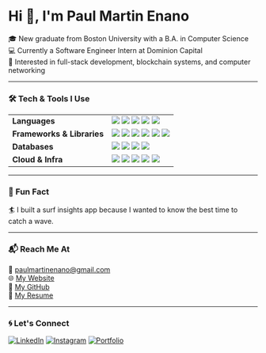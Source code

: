 # Hi 👋, I'm Paul Martin Enano

🎓 New graduate from Boston University with a B.A. in Computer Science  
💻 Currently a Software Engineer Intern at Dominion Capital  
🌊 Interested in full-stack development, blockchain systems, and computer networking  

---

### 🛠️ Tech & Tools I Use

<table>
  <tr>
    <td><b>Languages</b></td>
    <td>
      <img src="https://img.shields.io/badge/Python-3776AB?style=flat&logo=python&logoColor=white"/>
      <img src="https://img.shields.io/badge/Go-00ADD8?style=flat&logo=go&logoColor=white"/>
      <img src="https://img.shields.io/badge/Java-007396?style=flat&logo=java&logoColor=white"/>
      <img src="https://img.shields.io/badge/JavaScript-F7DF1E?style=flat&logo=javascript&logoColor=black"/>
      <img src="https://img.shields.io/badge/TypeScript-3178C6?style=flat&logo=typescript&logoColor=white"/>
    </td>
  </tr>
  <tr>
    <td><b>Frameworks & Libraries</b></td>
    <td>
      <img src="https://img.shields.io/badge/React-61DAFB?style=flat&logo=react&logoColor=black"/>
      <img src="https://img.shields.io/badge/Next.js-000000?style=flat&logo=next.js&logoColor=white"/>
      <img src="https://img.shields.io/badge/Angular-DD0031?style=flat&logo=angular&logoColor=white"/>
      <img src="https://img.shields.io/badge/Django-092E20?style=flat&logo=django&logoColor=white"/>
      <img src="https://img.shields.io/badge/Flask-000000?style=flat&logo=flask&logoColor=white"/>
      <img src="https://img.shields.io/badge/Jest-C21325?style=flat&logo=jest&logoColor=white"/>
    </td>
  </tr>
  <tr>
    <td><b>Databases</b></td>
    <td>
      <img src="https://img.shields.io/badge/PostgreSQL-336791?style=flat&logo=postgresql&logoColor=white"/>
      <img src="https://img.shields.io/badge/SQLite-003B57?style=flat&logo=sqlite&logoColor=white"/>
      <img src="https://img.shields.io/badge/MongoDB-47A248?style=flat&logo=mongodb&logoColor=white"/>
      <img src="https://img.shields.io/badge/Pinecone-5F4B8B?style=flat"/>
    </td>
  </tr>
  <tr>
    <td><b>Cloud & Infra</b></td>
    <td>
      <img src="https://img.shields.io/badge/AWS-232F3E?style=flat&logo=amazon-aws&logoColor=white"/>
      <img src="https://img.shields.io/badge/Nitro_Enclaves-FF9900?style=flat"/>
      <img src="https://img.shields.io/badge/Docker-2496ED?style=flat&logo=docker&logoColor=white"/>
      <img src="https://img.shields.io/badge/Git-F05032?style=flat&logo=git&logoColor=white"/>
      <img src="https://img.shields.io/badge/Postman-FF6C37?style=flat&logo=postman&logoColor=white"/>
    </td>
  </tr>
</table>

---

### 🌱 Fun Fact

🏄 I built a surf insights app because I wanted to know the best time to catch a wave.

---

### 📬 Reach Me At

📧 [paulmartinenano@gmail.com](mailto:paulmartinenano@gmail.com)  
🌐 [My Website](https://paulmartin.vercel.app)  
🐙 [My GitHub](https://github.com/enano1)  
📄 [My Resume](https://paulmartin.vercel.app/PaulMartinEnano_CV.pdf)

---

### 🌀 Let's Connect

[![LinkedIn](https://img.shields.io/badge/LinkedIn-0077B5?logo=linkedin&logoColor=white&style=flat)](https://linkedin.com/in/pmenano)
[![Instagram](https://img.shields.io/badge/Instagram-E4405F?logo=instagram&logoColor=white&style=flat)](https://instagram.com/paulenano)
[![Portfolio](https://img.shields.io/badge/Portfolio-000000?logo=vercel&logoColor=white&style=flat)](https://paulmartin.vercel.app)
